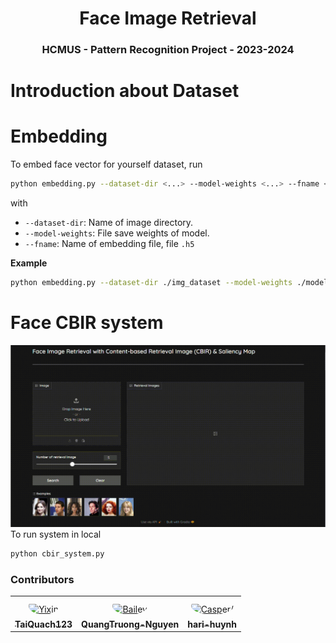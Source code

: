 <h1 align="center"><b>Face Image Retrieval</b></h1>
<h3 align="center"><b>HCMUS - Pattern Recognition Project - 2023-2024</b></h3>

# Introduction about Dataset


# Embedding
To embed face vector for yourself dataset, run 
```bash
python embedding.py --dataset-dir <...> --model-weights <...> --fname <...>
```
with
- `--dataset-dir`: Name of image directory.
- `--model-weights`: File save weights of model.
- `--fname`: Name of embedding file, file `.h5`

**Example**
```bash
python embedding.py --dataset-dir ./img_dataset --model-weights ./model.pt --fname face_vecs
```

# Face CBIR system

![Demo video](./imgs/cbir_demo.gif) 
To run system in local
```bash
python cbir_system.py
```



### **Contributors**
<table>
<tr>
    <td align="center" style="word-wrap: break-word; width: 150.0; height: 150.0">
        <a href=https://github.com/TaiQuach123>
            <img src=https://avatars.githubusercontent.com/u/92372685?v=4 width="100;"  style="border-radius:50%;align-items:center;justify-content:center;overflow:hidden;padding-top:10px" alt=Yixin Shen/>
            <br />
            <sub style="font-size:14px"><b>TaiQuach123</b></sub>
        </a>
    </td>
    <td align="center" style="word-wrap: break-word; width: 150.0; height: 150.0">
        <a href=https://github.com/QuangTruong-Nguyen>
            <img src=https://avatars.githubusercontent.com/u/139192880?v=4 width="100;"  style="border-radius:50%;align-items:center;justify-content:center;overflow:hidden;padding-top:10px" alt=Bailey Harrington/>
            <br />
            <sub style="font-size:14px"><b>QuangTruong-Nguyen</b></sub>
        </a>
    </td>
    <td align="center" style="word-wrap: break-word; width: 150.0; height: 150.0">
        <a href=https://github.com/hari-huynh>
            <img src=https://avatars.githubusercontent.com/u/142809008?v=4 width="100;"  style="border-radius:50%;align-items:center;justify-content:center;overflow:hidden;padding-top:10px" alt=Casper/>
            <br />
            <sub style="font-size:14px"><b>hari-huynh</b></sub>
        </a>
    </td>
</tr>
</table>
